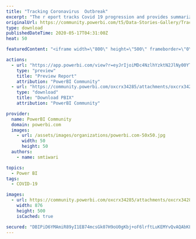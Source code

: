 ```yaml
---
title: "Tracking Coronavirus  Outbreak"
excerpt: "The r eport tracks Covid 19 progression and provides summarized view of Corona Outbreak across nations with an option to drill through specific"
originalUrl: https://community.powerbi.com/t5/Data-Stories-Gallery/Tracking-Coronavirus-Outbreak/m-p/1093073
type: download
publishedDateTime: 2020-05-17T04:31:00Z
heat: 50

featuredContent: "<iframe width=\"800\" height=\"500\" frameborder=\"0\" src=\"https://app.powerbi.com/view?r=eyJrIjoiMDc4NzlhYzktN2JlNy00YTljLWFjNjEtZDZlOTE2ZTUzY2E2IiwidCI6IjQ2ZTU2MmVlLWFiNGUtNGYxYi1iOWUyLWM4NDUzN2RkNTYwOCJ9\"></iframe>"

actions:
  - url: "https://app.powerbi.com/view?r=eyJrIjoiMDc4NzlhYzktN2JlNy00YTljLWFjNjEtZDZlOTE2ZTUzY2E2IiwidCI6IjQ2ZTU2MmVlLWFiNGUtNGYxYi1iOWUyLWM4NDUzN2RkNTYwOCJ9"
    type: "preview"
    title: "Preview Report"
    attribution: "PowerBI Community"
  - url: "https://community.powerbi.com/oxcrx34285/attachments/oxcrx34285/DataStoriesGallery/3958/2/TrackingCoronaOutbreak.pbix"
    type: "download"
    title: "Download PBIX"
    attribution: "PowerBI Community"

provider:
  name: PowerBI Community
  domain: powerbi.com
  images:
    - url: /assets/images/organizations/powerbi.com-50x50.jpg
      width: 50
      height: 50
  authors:
    - name: smtiwari

topics:
  - Power BI
tags:
  - COVID-19

images:
  - url: https://community.powerbi.com/oxcrx34285/attachments/oxcrx34285/DataStoriesGallery/3958/1/Thumbnail.PNG
    width: 876
    height: 500
    isCached: true

secured: "DBIPiD6YMAmiR89yI1EB74mcsGk07H9oU0gKbj+oF6lrftLuKEMYvQvAQAbKLtVqdW+nQc5Rcagq1MGvVDEVnOqHCRdDFh6Hzy4F+Tc8+yIBYf31wj1NNjRrSlL4xofXjX7vQ7YhrYe95GLtRLebTQPeLFKoHIJhHBISqYaLuAb4SHnDcKaQGik67HHnDk/exeOV3e7TzGjaD/jl2x8Nf2WVwjBnOcmXDU6BrRCb1lJhZHIxjCS3WYOnU5cQvbLogzNDPbEPdee98QOusNE0yUcNQqpBl6qEXS5J/b5hE19dmYn+yxmgqoPJkGQEli1CGdpX7xEHXywvXdv8ibGEa9Nrq2GB16KhnLI1cPqLtzAKmKPsLxlYi+68SI8TJoARTidHq+L/iCNqU7AR26Jub/TRB9gBtJ8xZoCOLphYSgLdVsh5hmpDI4ecoThDPDsw;MXHL1S0J/Wuw5ZohcNSgiw=="
---
```



